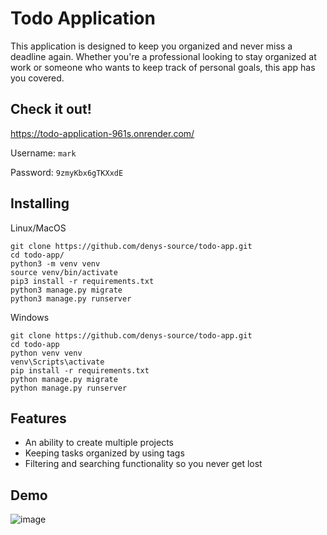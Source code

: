 # Todo Application

This application is designed to keep you organized and never miss a deadline again. Whether you're a professional looking to stay organized at work or someone who wants to keep track of personal goals, this app has you covered.

## Check it out!

https://todo-application-961s.onrender.com/

Username: `mark`

Password: `9zmyKbx6gTKXxdE`

## Installing

Linux/MacOS
```shell
git clone https://github.com/denys-source/todo-app.git
cd todo-app/
python3 -m venv venv
source venv/bin/activate
pip3 install -r requirements.txt
python3 manage.py migrate
python3 manage.py runserver
```

Windows
```shell
git clone https://github.com/denys-source/todo-app.git
cd todo-app 
python venv venv
venv\Scripts\activate
pip install -r requirements.txt
python manage.py migrate
python manage.py runserver
```

## Features

* An ability to create multiple projects
* Keeping tasks organized by using tags
* Filtering and searching functionality so you never get lost

## Demo

![image](https://github.com/denys-source/todo-app/assets/72623693/5ff9ab83-f93f-4973-88d2-b086f22fda19)

